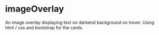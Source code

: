 # imageOverlay

An image overlay displaying text on darkend background on hover. 
Using html / css and bootstrap for the cards.
